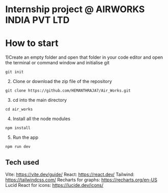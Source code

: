 # Internship project @ AIRWORKS INDIA PVT LTD

# How to start

1)Create an empty folder and open that folder in your code editor and open the terminal or command window and initialise git

```git init```

2) Clone or download the zip file of the repository

```git clone https://github.com/HEMANTHRAJA7/Air_Works.git```

3) cd into the main directory

```cd air_works```

4) Install all the node modules

```npm install```

5) Run the app

```npm run dev```

## Tech used
Vite: https://vite.dev/guide/
React: https://react.dev/
Tailwind: https://tailwindcss.com/
Recharts for graphs: https://recharts.org/en-US
Lucid React for icons: https://lucide.dev/icons/



   
